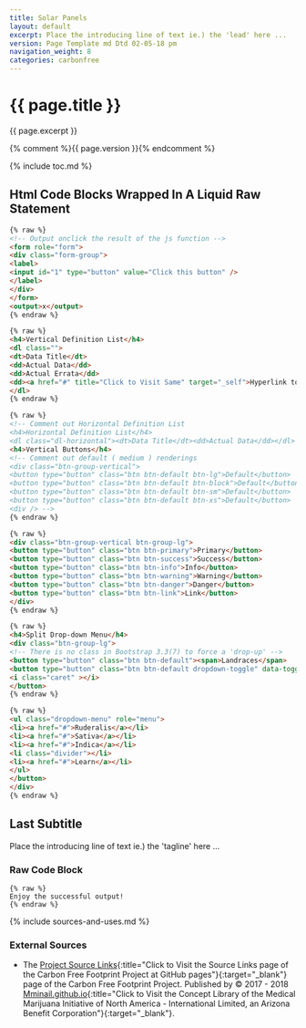 ```yaml
---
title: Solar Panels
layout: default
excerpt: Place the introducing line of text ie.) the 'lead' here ...
version: Page Template md Dtd 02-05-18 pm
navigation_weight: 8
categories: carbonfree
---
```

# {{ page.title }}

{{ page.excerpt }}

{% comment %}{{ page.version }}{% endcomment %}

{% include toc.md %}

## Html Code Blocks Wrapped In A Liquid Raw Statement

```html
{% raw %}
<!-- Output onclick the result of the js function -->
<form role="form">
<div class="form-group">
<label>
<input id="1" type="button" value="Click this button" />
</label>
</div>
</form>
<output>x</output>
{% endraw %}
```

```html
{% raw %}
<h4>Vertical Definition List</h4>
<dl class="">
<dt>Data Title</dt>
<dd>Actual Data</dd>
<dd>Actual Errata</dd>
<dd><a href="#" title="Click to Visit Same" target="_self">Hyperlink to Same Page</a></dd>
</dl>
{% endraw %}
```

```html
{% raw %}
<!-- Comment out Horizontal Definition List
<h4>Horizontal Definition List</h4>
<dl class="dl-horizontal"><dt>Data Title</dt><dd>Actual Data</dd></dl> -->
<h4>Vertical Buttons</h4>
<!-- Comment out default ( medium ) renderings 
<div class="btn-group-vertical">
<button type="button" class="btn btn-default btn-lg">Default</button>
<button type="button" class="btn btn-default btn-block">Default</button>
<button type="button" class="btn btn-default btn-sm">Default</button>
<button type="button" class="btn btn-default btn-xs">Default</button>
<div /> -->
{% endraw %}
```

```html
{% raw %}
<div class="btn-group-vertical btn-group-lg">
<button type="button" class="btn btn-primary">Primary</button>
<button type="button" class="btn btn-success">Success</button>
<button type="button" class="btn btn-info">Info</button>
<button type="button" class="btn btn-warning">Warning</button>
<button type="button" class="btn btn-danger">Danger</button>
<button type="button" class="btn btn-link">Link</button>
</div>
{% endraw %}
```

```html
{% raw %}
<h4>Split Drop-down Menu</h4>
<div class="btn-group-lg">
<!-- There is no class in Bootstrap 3.3(7) to force a 'drop-up' -->
<button type="button" class="btn btn-default"><span>Landraces</span>
<button type="button" class="btn btn-default dropdown-toggle" data-toggle="dropdown">
<i class="caret" ></i>
</button>
{% endraw %}
```

```html
{% raw %}
<ul class="dropdown-menu" role="menu">
<li><a href="#">Ruderalis</a></li>
<li><a href="#">Sativa</a></li>
<li><a href="#">Indica</a></li>
<li class="divider"></li>
<li><a href="#">Learn</a></li>
</ul>
</button>
</div>
{% endraw %}
```

## Last Subtitle

Place the introducing line of text ie.) the 'tagline' here ...

### Raw Code Block

```liquid
{% raw %}
Enjoy the successful output!
{% endraw %}
```

{% include sources-and-uses.md %}

### External Sources

- The [Project Source Links](https://mminail.github.io/CFFP/Source-Carbon-Free-Links.htm){:title="Click to Visit the Source Links page of the Carbon Free Footprint Project at GitHub pages"}{:target="_blank"} page of the Carbon Free Footprint Project. Published by © 2017 - 2018 [Mminail.github.io](https://mminail.github.io/){:title="Click to Visit the Concept Library of the Medical Marijuana Initiative of North America - International Limited, an Arizona Benefit Corporation"}{:target="_blank"}.
